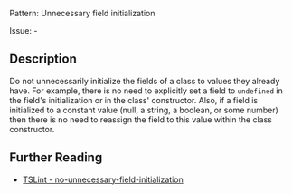Pattern: Unnecessary field initialization

Issue: -

## Description

Do not unnecessarily initialize the fields of a class to values they
already have. For example, there is no need to explicitly set a field to
`undefined` in the field's initialization or in the class' constructor.
Also, if a field is initialized to a constant value (null, a string, a
boolean, or some number) then there is no need to reassign the field to
this value within the class constructor.

## Further Reading

* [TSLint - no-unnecessary-field-initialization](https://github.com/microsoft/tslint-microsoft-contrib/blob/master/README.md#supported-rules)